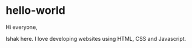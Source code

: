 # hello-world

Hi everyone,

Ishak here. I love developing websites using HTML, CSS and Javascript. 
